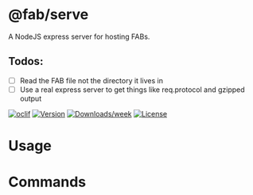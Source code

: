 @fab/serve
==========

A NodeJS express server for hosting FABs.

## Todos: 

- [ ] Read the FAB file not the directory it lives in
- [ ] Use a real express server to get things like req.protocol and gzipped output

[![oclif](https://img.shields.io/badge/cli-oclif-brightgreen.svg)](https://oclif.io)
[![Version](https://img.shields.io/npm/v/@fab/serve.svg)](https://npmjs.org/package/@fab/serve)
[![Downloads/week](https://img.shields.io/npm/dw/@fab/serve.svg)](https://npmjs.org/package/@fab/serve)
[![License](https://img.shields.io/npm/l/@fab/serve.svg)](https://github.com/fab-spec/fab/blob/master/package.json)

<!-- toc -->
# Usage
<!-- usage -->
# Commands
<!-- commands -->
